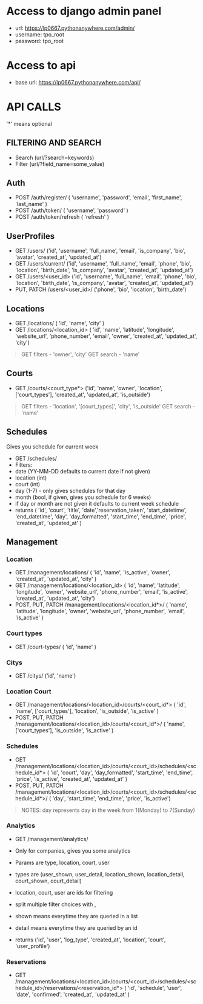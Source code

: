 # Access to django admin panel
 - url: https://lp0667.pythonanywhere.com/admin/
 - username: tpo_root
 - password: tpo_root

# Access to api
  - base url: https://lp0667.pythonanywhere.com/api/


# API CALLS

'*' means optional

## FILTERING AND SEARCH
 - Search (url/?search=keywords)
 - Filter (url/?field_name=some_value)

## Auth
 - POST /auth/register/ ( 'username', 'password', 'email', 'first_name', 'last_name' )
 - POST /auth/token/ ( 'username', 'password' )
 - POST /auth/token/refresh ( 'refresh' )

## UserProfiles
 - GET /users/ ('id', 'username', 'full_name', 'email', 'is_company', 'bio', 'avatar', 'created_at', 'updated_at')
 - GET /users/current/ ('id', 'username', 'full_name', 'email', 'phone', 'bio', 'location', 'birth_date', 'is_company', 'avatar', 'created_at', 'updated_at')
 - GET /users/<user_id> ('id', 'username', 'full_name', 'email', 'phone', 'bio', 'location', 'birth_date', 'is_company', 'avatar', 'created_at', 'updated_at')
 - PUT, PATCH /users/<user_id>/ ('phone', 'bio', 'location', 'birth_date')

## Locations
 - GET /locations/ ( 'id', 'name', 'city' )
 - GET /locations/<location_id> ( 'id', 'name', 'latitude', 'longitude', 'website_url', 'phone_number', 'email', 'owner', 'created_at', 'updated_at', 'city')

> GET filters - 'owner', 'city'
> GET search - 'name'

## Courts
 - GET /courts/<court_type*> ('id', 'name', 'owner', 'location', ['court_types'], 'created_at', 'updated_at', 'is_outside')

> GET filters - 'location', '[court_types]', 'city', 'is_outside'
> GET search - 'name'

## Schedules
Gives you schedule for current week
 - GET /schedules/
 - Filters:
  - date (YY-MM-DD defaults to current date if not given)
  - location (int)
  - court (int)
  - day (1-7) - only gives schedules for that day
  - month (bool, if given, gives you schedule for 6 weeks)
  - if day or month are not given it defaults to current week schedule
 - returns ( 'id', 'court', 'title', 'date','reservation_taken', 'start_datetime', 'end_datetime', 'day', 'day_formatted', 'start_time', 'end_time', 'price', 'created_at', 'updated_at' )


## Management

### Location
 - GET /management/locations/ ( 'id', 'name', 'is_active', 'owner', 'created_at', 'updated_at', 'city' )
 - GET /management/locations/<location_id> ( 'id', 'name', 'latitude', 'longitude', 'owner', 'website_url', 'phone_number', 'email', 'is_active', 'created_at', 'updated_at', 'city')
 - POST, PUT, PATCH /management/locations/<location_id*>/ ( 'name', 'latitude', 'longitude', 'owner', 'website_url', 'phone_number', 'email', 'is_active' )

### Court types
 - GET /court-types/ ( 'id', 'name' )

### Citys
 - GET /citys/ ('id', 'name')

### Location Court
 - GET /management/locations/<location_id>/courts/<court_id*> ( 'id', 'name', ['court_types'], 'location', 'is_outside', 'is_active' )
 - POST, PUT, PATCH /management/locations/<location_id>/courts/<court_id*>/ ( 'name', ['court_types'], 'is_outside', 'is_active' )

### Schedules
 - GET /management/locations/<location_id>/courts/<court_id>/schedules/<schedule_id*> ( 'id', 'court', 'day', 'day_formatted', 'start_time', 'end_time', 'price', 'is_active', 'created_at', 'updated_at' )
 - POST, PUT, PATCH /management/locations/<location_id>/courts/<court_id>/schedules/<schedule_id*>/ ( 'day', 'start_time', 'end_time', 'price', 'is_active')

> NOTES: day represents day in the week from 1(Monday) to 7(Sunday)

### Analytics
 - GET /management/analytics/
 - Only for companies, gives you some analytics
 - Params are type, location, court, user
 - types are (user_shown, user_detail, location_shown, location_detail, court_shown, court_detail)
 - location, court, user are ids for filtering
 - split multiple filter choices with ,

 - shown means everytime they are queried in a list
 - detail means everytime they are queried by an id

 - returns ('id', 'user', 'log_type', 'created_at', 'location', 'court', 'user_profile')

### Reservations
 - GET /management/locations/<location_id>/courts/<court_id>/schedules/<schedule_id>/reservations/<reservation_id*> ( 'id', 'schedule', 'user', 'date', 'confirmed', 'created_at', 'updated_at' )
